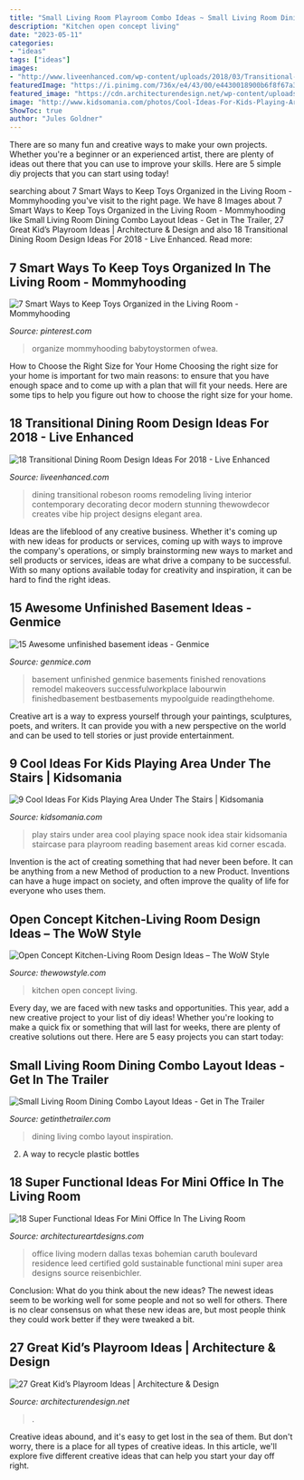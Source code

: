 ```yaml
---
title: "Small Living Room Playroom Combo Ideas ~ Small Living Room Dining Combo Layout Ideas"
description: "Kitchen open concept living"
date: "2023-05-11"
categories:
- "ideas"
tags: ["ideas"]
images:
- "http://www.liveenhanced.com/wp-content/uploads/2018/03/Transitional-Dining-Room-Design-Ideas-2.jpg"
featuredImage: "https://i.pinimg.com/736x/e4/43/00/e4430018900b6f8f67a3a5ebd520bc0b.jpg"
featured_image: "https://cdn.architecturendesign.net/wp-content/uploads/2014/09/71.jpeg"
image: "http://www.kidsomania.com/photos/Cool-Ideas-For-Kids-Playing-Area-Under-The-Stairs-7.jpg"
ShowToc: true
author: "Jules Goldner"
---
```



There are so many fun and creative ways to make your own projects. Whether you're a beginner or an experienced artist, there are plenty of ideas out there that you can use to improve your skills. Here are 5 simple diy projects that you can start using today!

	

		
searching about 7 Smart Ways to Keep Toys Organized in the Living Room - Mommyhooding you've visit to the right page. We have 8 Images about 7 Smart Ways to Keep Toys Organized in the Living Room - Mommyhooding like Small Living Room Dining Combo Layout Ideas - Get in The Trailer, 27 Great Kid’s Playroom Ideas | Architecture &amp; Design and also 18 Transitional Dining Room Design Ideas For 2018 - Live Enhanced. Read more:
		
    
## 7 Smart Ways To Keep Toys Organized In The Living Room - Mommyhooding

<img loading=lazy src="https://i.pinimg.com/736x/e4/43/00/e4430018900b6f8f67a3a5ebd520bc0b.jpg" onerror="this.onerror=null;this.src='https://tse4.mm.bing.net/th?id=OIP.XCRojnxHD_8kkFjeRb4AGgHaLH&amp;pid=15.1';" alt="7 Smart Ways to Keep Toys Organized in the Living Room - Mommyhooding">

_Source: pinterest.com_

>organize mommyhooding babytoystormen ofwea. 

	

How to Choose the Right Size for Your Home
Choosing the right size for your home is important for two main reasons: to ensure that you have enough space and to come up with a plan that will fit your needs. Here are some tips to help you figure out how to choose the right size for your home.

    
## 18 Transitional Dining Room Design Ideas For 2018 - Live Enhanced

<img loading=lazy src="http://www.liveenhanced.com/wp-content/uploads/2018/03/Transitional-Dining-Room-Design-Ideas-2.jpg" onerror="this.onerror=null;this.src='https://tse2.mm.bing.net/th?id=OIP.Fqd-VXeOWCbWAc4iaGs_4gHaE7&amp;pid=15.1';" alt="18 Transitional Dining Room Design Ideas For 2018 - Live Enhanced">

_Source: liveenhanced.com_

>dining transitional robeson rooms remodeling living interior contemporary decorating decor modern stunning thewowdecor creates vibe hip project designs elegant area. 

	

Ideas are the lifeblood of any creative business. Whether it's coming up with new ideas for products or services, coming up with ways to improve the company's operations, or simply brainstorming new ways to market and sell products or services, ideas are what drive a company to be successful. With so many options available today for creativity and inspiration, it can be hard to find the right ideas.

    
## 15 Awesome Unfinished Basement Ideas - Genmice

<img loading=lazy src="https://genmice.com/design-ideas/15-Awesome-unfinished-basement-ideas/978.jpeg" onerror="this.onerror=null;this.src='https://tse3.mm.bing.net/th?id=OIP.O7k3TufpbxIw3Y11gm6uVgHaKA&amp;pid=15.1';" alt="15 Awesome unfinished basement ideas - Genmice">

_Source: genmice.com_

>basement unfinished genmice basements finished renovations remodel makeovers successfulworkplace labourwin finishedbasement bestbasements mypoolguide readingthehome. 

	

Creative art is a way to express yourself through your paintings, sculptures, poets, and writers. It can provide you with a new perspective on the world and can be used to tell stories or just provide entertainment.

    
## 9 Cool Ideas For Kids Playing Area Under The Stairs | Kidsomania

<img loading=lazy src="http://www.kidsomania.com/photos/Cool-Ideas-For-Kids-Playing-Area-Under-The-Stairs-7.jpg" onerror="this.onerror=null;this.src='https://tse4.mm.bing.net/th?id=OIP.GQukcCOUOVEdXNqauctPkgHaLH&amp;pid=15.1';" alt="9 Cool Ideas For Kids Playing Area Under The Stairs | Kidsomania">

_Source: kidsomania.com_

>play stairs under area cool playing space nook idea stair kidsomania staircase para playroom reading basement areas kid corner escada. 

	

Invention is the act of creating something that had never been before. It can be anything from a new Method of production to a new Product. Inventions can have a huge impact on society, and often improve the quality of life for everyone who uses them.

    
## Open Concept Kitchen-Living Room Design Ideas – The WoW Style

<img loading=lazy src="http://thewowstyle.com/wp-content/uploads/2014/12/Open-Concept-Kitchen-Living-Room-Design-Ideas-8-620x465.jpg" onerror="this.onerror=null;this.src='https://tse1.mm.bing.net/th?id=OIP.XoXgUMzScimii2patMhi4gHaFj&amp;pid=15.1';" alt="Open Concept Kitchen-Living Room Design Ideas – The WoW Style">

_Source: thewowstyle.com_

>kitchen open concept living. 

	

Every day, we are faced with new tasks and opportunities. This year, add a new creative project to your list of diy ideas! Whether you're looking to make a quick fix or something that will last for weeks, there are plenty of creative solutions out there. Here are 5 easy projects you can start today: 

    
## Small Living Room Dining Combo Layout Ideas - Get In The Trailer

<img loading=lazy src="https://cdn.getinthetrailer.com/wp-content/uploads/small-living-room-dining-combo-layout-ideas_77686.jpg" onerror="this.onerror=null;this.src='https://tse1.mm.bing.net/th?id=OIP.rJGV27-ReUlUFNIY9nIs-AHaGo&amp;pid=15.1';" alt="Small Living Room Dining Combo Layout Ideas - Get in The Trailer">

_Source: getinthetrailer.com_

>dining living combo layout inspiration. 

	

2. A way to recycle plastic bottles 

    
## 18 Super Functional Ideas For Mini Office In The Living Room

<img loading=lazy src="https://www.architectureartdesigns.com/wp-content/uploads/2016/08/5-59.jpg" onerror="this.onerror=null;this.src='https://tse4.mm.bing.net/th?id=OIP.uGbEUCVwQdIfAS9f8DwDKQHaFj&amp;pid=15.1';" alt="18 Super Functional Ideas For Mini Office In The Living Room">

_Source: architectureartdesigns.com_

>office living modern dallas texas bohemian caruth boulevard residence leed certified gold sustainable functional mini super area designs source reisenbichler. 

	

Conclusion: What do you think about the new ideas?
The newest ideas seem to be working well for some people and not so well for others. There is no clear consensus on what these new ideas are, but most people think they could work better if they were tweaked a bit.

    
## 27 Great Kid’s Playroom Ideas | Architecture &amp; Design

<img loading=lazy src="https://cdn.architecturendesign.net/wp-content/uploads/2014/09/71.jpeg" onerror="this.onerror=null;this.src='https://tse4.mm.bing.net/th?id=OIP.UG0fjGM6x3Kb6zP7hu8iMwHaE7&amp;pid=15.1';" alt="27 Great Kid’s Playroom Ideas | Architecture &amp; Design">

_Source: architecturendesign.net_

>. 

	

Creative ideas abound, and it's easy to get lost in the sea of them. But don't worry, there is a place for all types of creative ideas. In this article, we'll explore five different creative ideas that can help you start your day off right.

